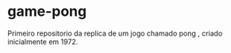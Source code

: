 # game-pong
 Primeiro repositorio da replica de um jogo chamado pong , criado inicialmente em 1972.
